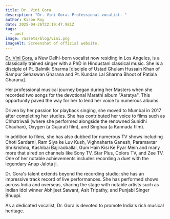 ```yaml
---
title: Dr. Vini Gora
description: "Dr. Vini Gora. Professional vocalist. "
author: Kiron Roy
date: 2025-04-26T22:19:47.981Z
tags:
  - post
image: /assets/blog/vini.png
imageAlt: Screenshot of official website.
---
```

<!--StartFragment-->

[Dr. Vini Gora](https://vinigora.netlify.app/), a New Delhi-born vocalist now residing in Los Angeles, is a classically trained singer with a PhD in Hindustani classical music. She is a disciple of Pt. Balmiki Sharma \[disciple of Ustad Ghulam Hussain Khan of Rampur Sehaswan Gharana and Pt. Kundan Lal Sharma Bhoot of Patiala Gharana].

Her professional musical journey began during her Masters when she recorded two songs for the devotional Marathi album "Aaratya". This opportunity paved the way for her to lend her voice to numerous albums.

Driven by her passion for playback singing, she moved to Mumbai in 2017 after completing her studies. She has contributed her voice to films such as Chhatriwali (where she performed alongside the renowned Sunidhi Chauhan), Oxygen (a Gujarati film), and Singhaa (a Kannada film).

In addition to films, she has also dubbed for numerous TV shows including Choti Sardarni, Ram Siya ke Luv Kush, Vighnaharta Ganesh, Paramavtar Shrikrishna, Kashibai Bajiraoballal, Gum Hain Kisi Ke Pyar Mein and many more that aired on channels like Sony TV, Star Plus, Colors TV, and Zee TV. One of her notable achievements includes recording a duet with the legendary Anup Jalota ji.

Dr. Gora's talent extends beyond the recording studio; she has an impressive track record of live performances. She has performed shows across India and overseas, sharing the stage with notable artists such as Indian Idol winner Abhijeet Sawant, Asit Tripathy, and Punjabi Singer Bhuppi.

As a dedicated vocalist, Dr. Gora is devoted to promote India's rich musical heritage.

<!--EndFragment-->